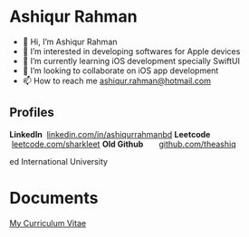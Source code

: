 # Ashiqur Rahman

- 👋 Hi, I’m Ashiqur Rahman
- 👀 I’m interested in developing softwares for Apple devices
- 🌱 I’m currently learning iOS development specially SwiftUI
- 💞️ I’m looking to collaborate on iOS app development
- 📫 How to reach me ashiqur.rahman@hotmail.com

<!---
theashiq/theashiq is a ✨ special ✨ repository because its `README.md` (this file) appears on your GitHub profile.
You can click the Preview link to take a look at your changes.
--->

## Profiles

 **LinkedIn** &nbsp;[linkedin.com/in/ashiqurrahmanbd](https://www.linkedin.com/in/ashiqurrahmanbd)
 **Leetcode** &nbsp;[leetcode.com/sharkleet](https://leetcode.com/sharkleet)
 **Old Github** &nbsp;&nbsp;&nbsp;&nbsp;&nbsp; [github.com/theashiq](https://github.com/ashiqur12345)  

ed International University

# Documents
[My Curriculum Vitae](https://github.com/theashiq/theashiq.github.io/blob/main/AshiqurRahman-CV.pdf) 
